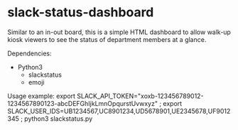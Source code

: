 # slack-status-dashboard
Similar to an in-out board, this is a simple HTML dashboard to allow walk-up kiosk viewers to see the status of department members at a glance.

Dependencies:
* Python3
  * slackstatus
  * emoji
  
Usage example:
    export SLACK_API_TOKEN="xoxb-123456789012-1234567890123-abcDEFGhIjkLmnOpqurstUvwxyz" ; export SLACK_USER_IDS=UB1234567,UC8901234,UD5678901,UE2345678,UF9012345 ; python3 slackstatus.py
